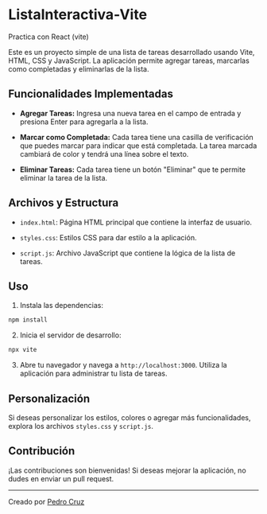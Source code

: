 # ListaInteractiva-Vite
Practica con React (vite)

Este es un proyecto simple de una lista de tareas desarrollado usando Vite, HTML, CSS y JavaScript. La aplicación permite agregar tareas, marcarlas como completadas y eliminarlas de la lista.

## Funcionalidades Implementadas

- **Agregar Tareas:** Ingresa una nueva tarea en el campo de entrada y presiona Enter para agregarla a la lista.

- **Marcar como Completada:** Cada tarea tiene una casilla de verificación que puedes marcar para indicar que está completada. La tarea marcada cambiará de color y tendrá una línea sobre el texto.

- **Eliminar Tareas:** Cada tarea tiene un botón "Eliminar" que te permite eliminar la tarea de la lista.

## Archivos y Estructura

- `index.html`: Página HTML principal que contiene la interfaz de usuario.

- `styles.css`: Estilos CSS para dar estilo a la aplicación.

- `script.js`: Archivo JavaScript que contiene la lógica de la lista de tareas.

## Uso

1. Instala las dependencias:

```bash
npm install
```

2. Inicia el servidor de desarrollo:

```bash
npx vite
```

3. Abre tu navegador y navega a `http://localhost:3000`. Utiliza la aplicación para administrar tu lista de tareas.

## Personalización

Si deseas personalizar los estilos, colores o agregar más funcionalidades, explora los archivos `styles.css` y `script.js`.

## Contribución

¡Las contribuciones son bienvenidas! Si deseas mejorar la aplicación, no dudes en enviar un pull request.



---

Creado por [Pedro Cruz](https://github.com/PeterCM23)
```
